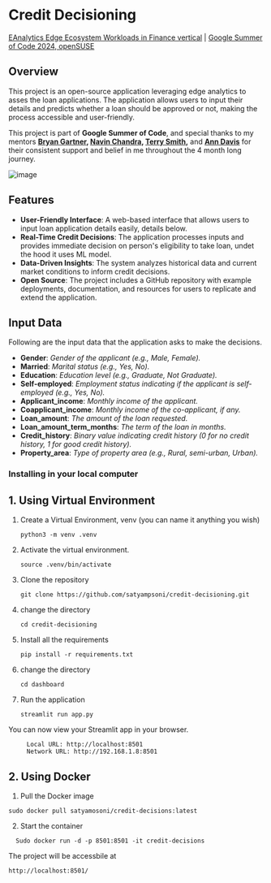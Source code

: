 # Credit Decisioning 
[EAnalytics Edge Ecosystem Workloads in Finance vertical](https://github.com/openSUSE/mentoring/issues/186) | [Google Summer of Code 2024, openSUSE](https://summerofcode.withgoogle.com/programs/2024/organizations/opensuse-project)


## Overview

This project is an open-source application leveraging edge analytics to asses the loan applications. The application allows users to input their details and predicts whether a loan should be approved or not, making the process accessible and user-friendly.

This project is part of **Google Summer of Code**, and special thanks to my mentors **[Bryan Gartner](https://github.com/bwgartner), [Navin Chandra](https://github.com/navin772), [Terry Smith](https://github.com/tlssuse),** and **[Ann Davis](https://github.com/andavissuse)** for their consistent support and belief in me throughout the 4 month long journey.

![image](https://github.com/user-attachments/assets/f52a5899-c704-47d7-8438-ba749838dd6e)



## Features

- **User-Friendly Interface**: A web-based interface that allows users to input loan application details easily, details below.
- **Real-Time Credit Decisions**: The application processes inputs and provides immediate decision on person's eligibility to take loan, undet the hood it uses ML model.
- **Data-Driven Insights**: The system analyzes historical data and current market conditions to inform credit decisions.
- **Open Source**: The project includes a GitHub repository with example deployments, documentation, and resources for users to replicate and extend the application.

## Input Data

Following are the input data that the application asks to make the decisions.

  - **Gender**: *Gender of the applicant (e.g., Male, Female).*
  - **Married**: *Marital status (e.g., Yes, No).*
  - **Education**: *Education level (e.g., Graduate, Not Graduate).*
  - **Self-employed**: *Employment status indicating if the applicant is self-employed (e.g., Yes, No).*
  - **Applicant_income**: *Monthly income of the applicant.*
  - **Coapplicant_income**: *Monthly income of the co-applicant, if any.*
  - **Loan_amount**: *The amount of the loan requested.*
  - **Loan_amount_term_months**: *The term of the loan in months.*
  - **Credit_history**: *Binary value indicating credit history (0 for no credit history, 1 for good credit history).*
  - **Property_area**: *Type of property area (e.g., Rural, semi-urban, Urban).*
  

### Installing in your local computer

## 1. Using Virtual Environment

1. Create a Virtual Environment, venv (you can name it anything you wish)
   ```
   python3 -m venv .venv
   ```
  
3. Activate the virtual environment.
   ```
   source .venv/bin/activate
   ```
   
5. Clone the repository
   ```
   git clone https://github.com/satyampsoni/credit-decisioning.git
   ```

6. change the directory
   ```
   cd credit-decisioning
   ```
   
7. Install all the requirements
   ```
   pip install -r requirements.txt
   ```

8. change the directory
   ```
   cd dashboard
   ```

10. Run the application
    ```
    streamlit run app.py
    ```

  You can now view your Streamlit app in your browser.
         
         Local URL: http://localhost:8501
         Network URL: http://192.168.1.8:8501
      

## 2. Using Docker 

1. Pull the Docker image
  ```
  sudo docker pull satyamosoni/credit-decisions:latest
  ```
2. Start the container
   
  ```
    Sudo docker run -d -p 8501:8501 -it credit-decisions
   ```

The project will be accessbile at
```
http://localhost:8501/
```

### 




   
   


